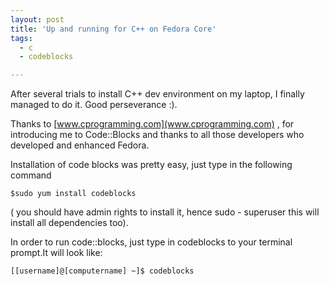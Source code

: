 ```yaml
---
layout: post
title: 'Up and running for C++ on Fedora Core'
tags:
  - c
  - codeblocks

---
```


After several trials to install C++ dev environment on my laptop, I
finally managed to do it. Good perseverance :).

Thanks to [www.cprogramming.com](www.cprogramming.com) , for introducing me to Code::Blocks and thanks to all those developers who developed and enhanced Fedora.

Installation of code blocks was pretty easy, just type in the following command

    $sudo yum install codeblocks

 ( you should have admin rights to
install it, hence sudo - superuser this will install all dependencies
too).

In order to run code::blocks, just type in codeblocks to your terminal
prompt.It will look like: 

    [[username]@[computername] ~]$ codeblocks
